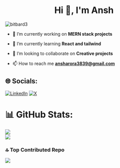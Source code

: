 <h1 align="center">Hi 👋, I'm Ansh</h1>


<p align="left"> <img src="https://komarev.com/ghpvc/?username=bitbard3&label=Profile%20views&color=0e75b6&style=flat" alt="bitbard3" /> </p>

- 🔭 I’m currently working on **MERN stack projects**

- 🌱 I’m currently learning **React and tailwind**

- 👯 I’m looking to collaborate on **Creative projects**

- 📫 How to reach me **ansharora3839@gmail.com**
## 🌐 Socials:
[![LinkedIn](https://img.shields.io/badge/LinkedIn-%230077B5.svg?logo=linkedin&logoColor=white)](https://linkedin.com/in/https://www.linkedin.com/in/ansharora3839/) [![X](https://img.shields.io/badge/X-black.svg?logo=X&logoColor=white)](https://x.com/https://twitter.com/ansh3839) 
# 📊 GitHub Stats:
![](https://github-readme-stats.vercel.app/api?username=bitbard3&theme=tokyonight&hide_border=false&include_all_commits=false&count_private=false)<br/>
![](https://github-readme-streak-stats.herokuapp.com/?user=bitbard3&theme=tokyonight&hide_border=false)<br/>

### 🔝 Top Contributed Repo
![](https://github-contributor-stats.vercel.app/api?username=bitbard3&limit=5&theme=tokyonight&combine_all_yearly_contributions=true)
